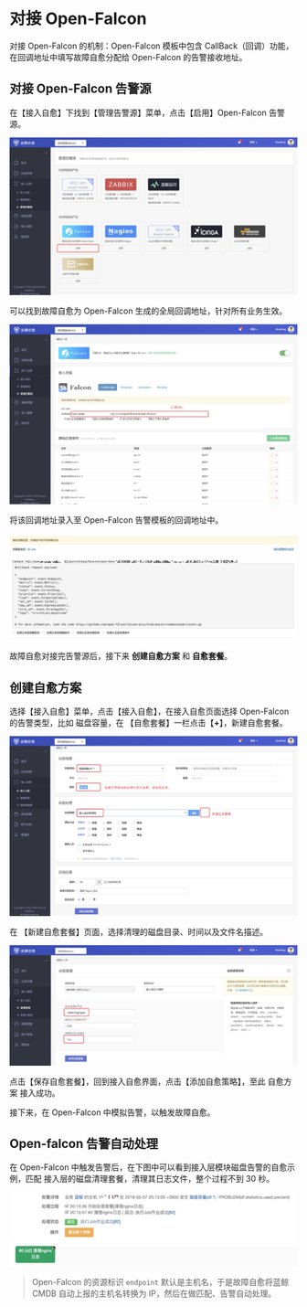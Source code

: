 # 对接 Open-Falcon

对接 Open-Falcon 的机制：Open-Falcon 模板中包含 CallBack（回调）功能，在回调地址中填写故障自愈分配给 Open-Falcon 的告警接收地址。

## 对接 Open-Falcon 告警源

在【接入自愈】下找到【管理告警源】菜单，点击【启用】Open-Falcon 告警源。

![-w1657](../assets/15681902257548.jpg)

可以找到故障自愈为 Open-Falcon 生成的全局回调地址，针对所有业务生效。

![-w1677](../assets/15681903602062.jpg)

将该回调地址录入至 Open-Falcon 告警模板的回调地址中。

![](../assets/15259229587200.jpg)

故障自愈对接完告警源后，接下来 **创建自愈方案** 和 **自愈套餐**。

## 创建自愈方案

选择【接入自愈】菜单，点击【接入自愈】，在接入自愈页面选择 Open-Falcon 的告警类型，比如 磁盘容量，在 【自愈套餐】一栏点击【**+**】，新建自愈套餐。

![-w1676](../assets/15681915810902.jpg)

在 【新建自愈套餐】页面，选择清理的磁盘目录、时间以及文件名描述。

![-w1659](../assets/15681907187426.jpg)

点击【保存自愈套餐】，回到接入自愈界面，点击【添加自愈策略】，至此 自愈方案 接入成功。

接下来，在 Open-Falcon 中模拟告警，以触发故障自愈。

## Open-falcon 告警自动处理

在 Open-Falcon 中触发告警后，在下图中可以看到接入层模块磁盘告警的自愈示例，匹配 接入层的磁盘清理套餐，清理其日志文件，整个过程不到 30 秒。

![](../assets/15259231536432.jpg)


> Open-Falcon 的资源标识 `endpoint` 默认是主机名，于是故障自愈将蓝鲸 CMDB 自动上报的主机名转换为 IP，然后在做匹配、告警自动处理。
